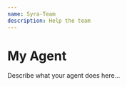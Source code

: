 ```yaml
---
name: Syra-Team
description: Help the team
---
```


# My Agent

Describe what your agent does here...
